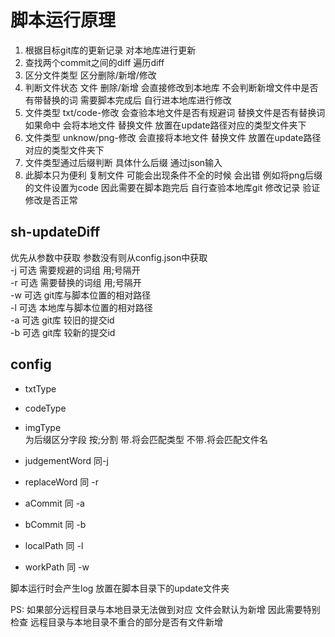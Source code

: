 # 脚本运行原理
1. 根据目标git库的更新记录 对本地库进行更新
2. 查找两个commit之间的diff 遍历diff
3. 区分文件类型 区分删除/新增/修改
4. 判断文件状态  文件 删除/新增 会直接修改到本地库 不会判断新增文件中是否有带替换的词  需要脚本完成后 自行进本地库进行修改
5. 文件类型 txt/code-修改  会查验本地文件是否有规避词  替换文件是否有替换词  如果命中 会将本地文件 替换文件 放置在update路径对应的类型文件夹下
6. 文件类型 unknow/png-修改 会直接将本地文件 替换文件 放置在update路径对应的类型文件夹下
7.	文件类型通过后缀判断  具体什么后缀 通过json输入
8.	此脚本只为便利 复制文件 可能会出现条件不全的时候 会出错  例如将png后缀的文件设置为code 因此需要在脚本跑完后 自行查验本地库git 修改记录 验证修改是否正常

## sh-updateDiff
优先从参数中获取 参数没有则从config.json中获取  
-j	可选  需要规避的词组 用;号隔开  
-r	可选  需要替换的词组 用;号隔开    
-w 可选  git库与脚本位置的相对路径  
-l	可选  本地库与脚本位置的相对路径  
-a  可选  git库 较旧的提交id  
-b  可选  git库 较新的提交id  

## config
- txtType  
- codeType   
- imgType  
为后缀区分字段  按;分割  带.将会匹配类型 不带.将会匹配文件名  

- judgementWord  同-j  
- replaceWord  同 -r
- aCommit 同 -a
- bCommit 同 -b
- localPath 同 -l
- workPath 同 -w

脚本运行时会产生log 放置在脚本目录下的update文件夹

PS: 如果部分远程目录与本地目录无法做到对应  文件会默认为新增 因此需要特别检查 远程目录与本地目录不重合的部分是否有文件新增
